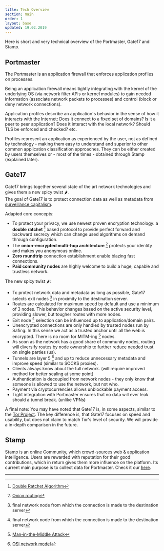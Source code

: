 ```yaml
---
title: Tech Overview
section: main
order: 1
layout: base
updated: 19.02.2019
---
```


Here is short and very technical overview of the Portmaster, Gate17 and Stamp.

## Portmaster

The Portmaster is an application firewall that enforces application profiles on processes.

Being an application firewall means tightly integrating with the kernel of the underlying OS <span class="text-lighter">(via network filter APIs or kernel modules)</span> to gain needed information <span class="text-lighter">(associate network packets to processes)</span> and control <span class="text-lighter">(block or deny network connections)</span>.

Application profiles describe an application's behavior in the sense of how it interacts with the Internet: Does it connect to a fixed set of domains? Is it a peer to peer application? Does it interact with the local network? Should TLS be enforced and checked? etc.

Profiles represent an application as experienced by the user, not as defined by technology - making them easy to understand and superior to other common application classification approaches.
They can be either created by users themselves or - most of the times - obtained through Stamp <span class="text-lighter">(explained later)</span>.

## Gate17

Gate17 brings together several state of the art network technologies and gives them a new spicy twist 🌶️.  
The goal of Gate17 is to protect connection data as well as metadata from [surveillance capitalism](https://en.wikipedia.org/wiki/Surveillance_capitalism).

Adapted core concepts:

- To protect your privacy, we use newest proven encryption technology: a __double ratchet__ [^doubleratchet] based protocol to provide perfect forward and backward secrecy which can change used algorithms on demand through configuration.
- The __onion-encrypted multi-hop architecture__ [^onionrouting] protects your identity and makes you anonymous online.
- __Zero roundtrip__ connection establishment enable blazing fast connections.
- __Paid community nodes__ are highly welcome to build a huge, capable and trustless network.

The new spicy twist 🌶️:

- To protect network data and metadata as long as possible, Gate17 selects exit nodes [^exitnode] in proximity to the destination server.
- Routes are calculated for maximum speed by default and use a minimum of 3 nodes. This behavior changes based on the active security level, providing slower, but tougher routes with more nodes.
- Exit node [^exitnode] selection can be influenced up to application/domain pairs.
- Unencrypted connections are only handled by trusted nodes run by Safing. In this sense we act as a trusted anchor until all the web is encrypted. There is no room for MITM-ing [^mitm] nodes.
- As soon as the network has a good share of community nodes, routing will diversify routes by node ownership to further reduce needed trust on single parties <span class="text-lighter">(us)</span>.
- Tunnels are layer 5 [^osi] and up to reduce unnecessary metadata and improve speed <span class="text-lighter">(similar to SOCKS proxies)</span>.
- Clients always know about the full network. <span class="text-lighter">(will require improved method for better scaling at some point)</span>
- Authentication is decoupled from network nodes - they only know that someone is allowed to use the network, but not who.
- Payment via cryptocurrencies allows unblockable payment access.
- Tight integration with Portmaster ensures that no data will ever leak should a tunnel break. <span class="text-lighter">(unlike VPNs)</span>

[^doubleratchet]: [Double Ratchet Algorithm](https://en.wikipedia.org/wiki/Double_Ratchet_Algorithm)
[^onionrouting]: [Onion routing](https://en.wikipedia.org/wiki/Onion_routing)
[^exitnode]: final network node from which the connection is made to the destination server
[^mitm]: [Man-in-the-Middle Attack](https://en.wikipedia.org/wiki/Man-in-the-middle_attack)
[^osi]: [OSI network model](https://en.wikipedia.org/wiki/OSI_model)

<span class="note-light"> A final note: You may have noted that Gate17 is, in some aspects, similar to the [Tor Project](https://www.torproject.org/). The key difference is, that Gate17 focuses on speed and usability, but does not claim to match Tor's level of security. We will provide a in-depth comparison in the future.</span>

## Stamp

Stamp is an online Community, which crowd-sources web & application intelligence. Users are rewarded with reputation for their good contributions, which in return gives them more influence on the platform. Its current main purpose is to collect data for Portmaster. Check it our [here](https://stamp.community/).

<hr>
